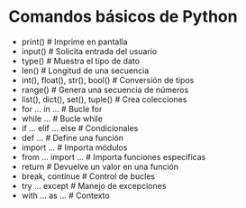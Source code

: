# Comandos básicos de Python

- print()         # Imprime en pantalla
- input()         # Solicita entrada del usuario
- type()          # Muestra el tipo de dato
- len()           # Longitud de una secuencia
- int(), float(), str(), bool()  # Conversión de tipos
- range()         # Genera una secuencia de números
- list(), dict(), set(), tuple() # Crea colecciones
- for ... in ...  # Bucle for
- while ...       # Bucle while
- if ... elif ... else  # Condicionales
- def ...         # Define una función
- import ...      # Importa módulos
- from ... import ... # Importa funciones específicas
- return          # Devuelve un valor en una función
- break, continue # Control de bucles
- try ... except  # Manejo de excepciones
- with ... as ... # Contexto